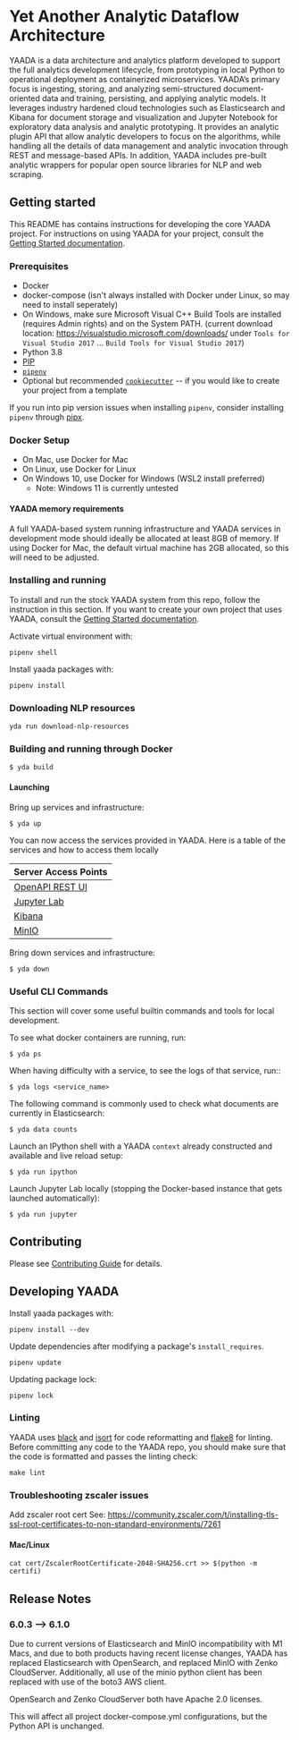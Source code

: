 # Yet Another Analytic Dataflow Architecture

YAADA is a data architecture and analytics platform developed to support the full analytics development lifecycle, from prototyping in local Python to operational deployment as containerized microservices. YAADA’s primary focus is ingesting, storing, and analyzing semi-structured document-oriented data and training, persisting, and applying analytic models. It leverages industry hardened cloud technologies such as Elasticsearch and Kibana for document storage and visualization and Jupyter Notebook for exploratory data analysis and analytic prototyping. It provides an analytic plugin API that allow analytic developers to focus on the algorithms, while handling all the details of data management and analytic invocation through REST and message-based APIs. In addition, YAADA includes pre-built analytic wrappers for popular open source libraries for NLP and web scraping.

## Getting started

This README has contains instructions for developing the core YAADA project. For instructions on using YAADA for your project, consult the [Getting Started documentation](http://aptima.github.io/yaada/getting-started/).

### Prerequisites
* Docker
* docker-compose (isn't always installed with Docker under Linux, so may need to install seperately)
* On Windows, make sure Microsoft Visual C++ Build Tools are installed (requires Admin rights) and on the System PATH. (current download location: https://visualstudio.microsoft.com/downloads/ under `Tools for Visual Studio 2017` ... `Build Tools for Visual Studio 2017`)
* Python 3.8
* [PIP](https://pip.pypa.io/en/stable/)
* [`pipenv`](https://pipenv.pypa.io/en/latest/)
* Optional but recommended [`cookiecutter`](https://cookiecutter.readthedocs.io/en/stable/) -- if you would like to create your project from a template

If you run into pip version issues when installing `pipenv`, consider installing `pipenv` through [pipx](https://pipenv.pypa.io/en/latest/install/#isolated-installation-of-pipenv-with-pipx).

### Docker Setup

* On Mac, use Docker for Mac
* On Linux, use Docker for Linux
* On Windows 10, use Docker for Windows (WSL2 install preferred)
    * Note: Windows 11 is currently untested

#### YAADA memory requirements

A full YAADA-based system running infrastructure and YAADA services in development mode should ideally be allocated at least 8GB of memory. If using Docker for Mac, the default virtual machine has 2GB allocated, so this will need to be adjusted.

### Installing and running

To install and run the stock YAADA system from this repo, follow the instruction in this section. If you want to create your own project that uses YAADA, consult the [Getting Started documentation](https://yaada.pages.aptima.com/yaada/getting-started/).

Activate virtual environment with:

```
pipenv shell
```

Install yaada packages with:

```
pipenv install
```

### Downloading NLP resources

```
yda run download-nlp-resources
```

### Building and running through Docker

```
$ yda build
```

#### Launching

Bring up services and infrastructure:

```
$ yda up
```

You can now access the services provided in YAADA. Here is a table of the services and how to access them locally

| Server Access Points                        |
| ------------------------------------------- |
| [OpenAPI REST UI](http://localhost:5000/ui) |
| [Jupyter Lab](http://localhost:8888/)       |
| [Kibana](http://localhost:5601)             |
| [MinIO](http://localhost:9000/)             |

Bring down services and infrastructure:

```
$ yda down
```

### Useful CLI Commands

This section will cover some useful builtin commands and tools for local development.

To see what docker containers are running, run:

```
$ yda ps 
```

When having difficulty with a service, to see the logs of that service, run::

```
$ yda logs <service_name>
```

The following command is commonly used to check what documents are currently in Elasticsearch:

```
$ yda data counts
```

Launch an IPython shell with a YAADA `context` already constructed and available and live reload setup:

```
$ yda run ipython
```

Launch Jupyter Lab locally (stopping the Docker-based instance that gets launched automatically):

```
$ yda run jupyter
```


## Contributing

Please see [Contributing Guide](CONTRIBUTING.md) for details.


## Developing YAADA

Install yaada packages with:

```
pipenv install --dev
```

Update dependencies after modifying a package's `install_requires`.

```
pipenv update
```

Updating package lock:

```
pipenv lock
```

### Linting

YAADA uses [black](https://black.readthedocs.io/en/stable/) and [isort](https://pycqa.github.io/isort/) for code reformatting and [flake8](https://flake8.pycqa.org/en/latest/) for linting. Before committing any code to the YAADA repo, you should make sure that the code is formatted and passes the linting check:

```
make lint
```

### Troubleshooting zscaler issues

Add zscaler root cert
See: https://community.zscaler.com/t/installing-tls-ssl-root-certificates-to-non-standard-environments/7261

#### Mac/Linux

```
cat cert/ZscalerRootCertificate-2048-SHA256.crt >> $(python -m certifi)
```

## Release Notes

### 6.0.3 --> 6.1.0
Due to current versions of Elasticsearch and MinIO incompatibility with M1 Macs, and due to both products having recent license changes,
YAADA has replaced Elasticsearch with OpenSearch, and replaced MinIO with Zenko CloudServer. Additionally, all use of the minio python 
client has been replaced with use of the boto3 AWS client.

OpenSearch and Zenko CloudServer both have Apache 2.0 licenses.

This will affect all project docker-compose.yml configurations, but the Python API is unchanged.

